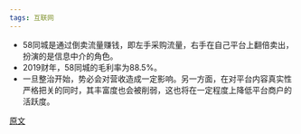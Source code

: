 ```yaml
---
tags: 互联网
---
```


* 58同城是通过倒卖流量赚钱，即左手采购流量，右手在自己平台上翻倍卖出，扮演的是信息中介的角色。
* 2019财年，58同城的毛利率为88.5%。
* 一旦整治开始，势必会对营收造成一定影响。另一方面，在对平台内容真实性严格把关的同时，其丰富度也会被削弱，这也将在一定程度上降低平台商户的活跃度。

[原文](https://mp.weixin.qq.com/s/QWHHa_TUwbNMd-9L72s3vQ)

